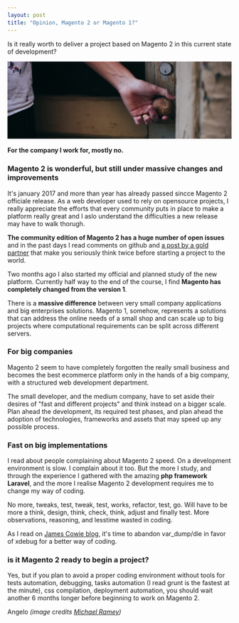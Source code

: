 ```yaml
---
layout: post
title: "Opinion, Magento 2 or Magento 1?"
---
```


Is it really worth to deliver a project based on Magento 2 in this current state of development?

![](images/blog.jpg)

**For the company I work for, mostly no.**


### Magento 2 is wonderful, but still under massive changes and improvements
It's january 2017 and more than year has already passed sincce Magento 2 officiale release.
As a web developer used to rely on opensource projects, I really appreciate the efforts that every community puts in place to make a platform really great and I aslo understand the difficulties a new release may have to walk thorugh.

**The community edition of Magento 2 has a huge number of open issues** and in the past days I read comments on github and [a post by a gold partner](http://webshopapps.com/blog/2017/01/what-magento-should-spend-some-of-that-250m-on/ "What Magento Should spend some of that 250M on") that make you seriously think twice before starting a project to the world.

Two months ago I also started my official and planned study of the new platform. Currently half way to the end of the course, I find **Magento has completely changed from the version 1**.

There is a **massive difference** between very small company applications and big enterprises solutions. Magento 1, somehow, represents a solutions that can address the online needs of a small shop and can scale up to big projects where computational requirements can be split across different servers.


### For big companies
Magento 2 seem to have completely forgotten the really small business and becomes the best ecommerce platform only in the hands of a big company, with a structured web development department.

The small developer, and the medium company, have to set aside their desires of "fast and different projects" and think instead on a bigger scale. Plan ahead the development, its required test phases, and plan ahead the adoption of technologies, frameworks and assets that may speed up any possible process.


### Fast on big implementations
I read about people complaining about Magento 2 speed. On a development environment is slow. I complain about it too. But the more I study, and through the experience I gathered with the amazing **php framework Laravel**, and the more I realise Magento 2 development requires me to change my way of coding.

No more, tweaks, test, tweak, test, works, refactor, test, go. 
Will have to be more a think, design, think, check, think, adjust and finally test. More observations, reasoning, and lesstime wasted in coding.

As I read on [James Cowie blog](http://jamescowie.me/blog/2016/12/all-hail-xdebug-and-lets-let-var-dump-die/ "James Cowie's Magento 2 blog - All hail Xdebug and lets let var dump die"), it's time to abandon var_dump/die in favor of xdebug for a better way of coding.


### is it Magento 2 ready to begin a project? 
Yes, but if you plan to avoid a proper coding environment without tools for tests automation, debugging, tasks automation (I read grunt is the fastest at the minute), css compilation, deployment automation, you should wait another 6 months longer before beginning to work on Magento 2.


Angelo
_(image credits [Michael Ramey](https://unsplash.com/@qtip94ramey "Michael Ramey"))_


 

